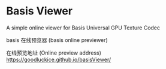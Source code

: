 # Basis Viewer
A simple online viewer for Basis Universal GPU Texture Codec

basis 在线预览器 (basis online previewer)

在线预览地址 (Online preview address)
https://goodluckice.github.io/basisViewer/
